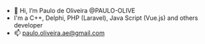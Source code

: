- 👋 Hi, I’m Paulo de Oliveira @PAULO-OLIVE
- I'm a C++, Delphi, PHP (Laravel), Java Script (Vue.js) and others developer
- 📫 paulo.oliveira.ae@gmail.com
